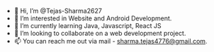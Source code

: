 - 👋 Hi, I’m @Tejas-Sharma2627
- 👀 I’m interested in Website and Android Development.
- 🌱 I’m currently learning Java, Javascript, React JS
- 💞️ I’m looking to collaborate on a web development project.
- 📫 You can reach me out via mail - sharma.tejas4776@gmail.com.

<!---
Tejas-Sharma2627/Tejas-Sharma2627 is a ✨ special ✨ repository because its `README.md` (this file) appears on your GitHub profile.
You can click the Preview link to take a look at your changes.
--->
